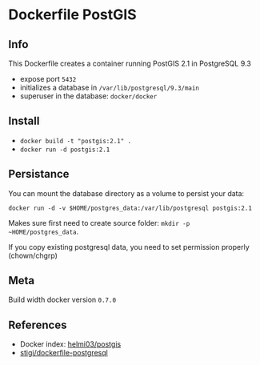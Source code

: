 # Dockerfile PostGIS

## Info

This Dockerfile creates a container running PostGIS 2.1 in PostgreSQL 9.3

- expose port `5432`
- initializes a database in `/var/lib/postgresql/9.3/main`
- superuser in the database: `docker/docker`

## Install

- `docker build -t "postgis:2.1" .`
- `docker run -d postgis:2.1`


## Persistance

You can mount the database directory as a volume to persist your data:

`docker run -d -v $HOME/postgres_data:/var/lib/postgresql postgis:2.1`

Makes sure first need to create source folder: `mkdir -p ~HOME/postgres_data`.

If you copy existing postgresql data, you need to set permission properly (chown/chgrp)


## Meta

Build width docker version `0.7.0`


## References

- Docker index: [helmi03/postgis](https://index.docker.io/u/helmi03/postgis/)
- [stigi/dockerfile-postgresql](https://github.com/stigi/dockerfile-postgresql)
